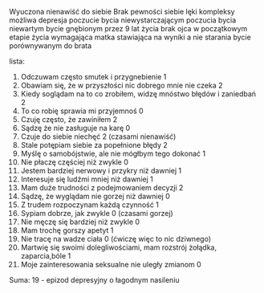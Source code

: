 Wyuczona nienawiść do siebie
Brak pewności siebie
lęki
kompleksy
możliwa depresja
poczucie bycia niewystarczającym
poczucia bycia niewartym
bycie gnębionym przez 9 lat życia
brak ojca w początkowym etapie życia
wymagająca matka stawiająca na wyniki a nie starania
bycie porównywanym do brata

lista:
1. Odczuwam często smutek i przygnebienie 1
2. Obawiam się, że w przyszłości nic dobrego mnie nie czeka 2
3. Kiedy soglądam na to co zrobiłem, widzę mnóstwo błędów i zaniedbań 2
4. To co robię sprawia mi przyjemnoś 0
5. Czuję często, że zawiniłem 2
6. Sądzę że nie zasługuje na karę 0
7. Czuje do siebie niechęć 2 (czasami nienawiść)
8. Stale potępiam siebie za popełnione błędy 2
9. Myślę o samobójstwie, ale nie mógłbym tego dokonać 1
10. Nie płaczę częściej niż zwykle 0
11. Jestem bardziej nerwowy i przykry niż dawniej 1
12. Interesuje się ludźmi mniej niż dawniej 1
13. Mam duże trudności z podejmowaniem decyzji 2
14. Sądzę, że wyglądam nie gorzej niż dawniej 0
15. Z trudem rozpoczynam każdą czynność 1
16. Sypiam dobrze, jak zwykle 0 (czasami gorzej)
17. Nie męczę się bardziej niż zwykle 0
18. Mam trochę gorszy apetyt 1
19. Nie tracę na wadze ciała 0 (ćwiczę więc to nic dziwnego)
20. Martwię się swoimi dolegliwościami, mam rozstrój żołądka, zaparcia,bóle 1
21. Moje zainteresowania seksualne nie uległy zmianom 0

Suma: 19 - epizod depresyjny o łagodnym nasileniu